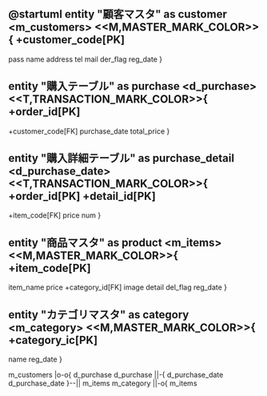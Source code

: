 @startuml
entity "顧客マスタ" as customer <m_customers>
<<M,MASTER_MARK_COLOR>>{
 +customer_code[PK]
 --
 pass
 name
 address
 tel
 mail
 der_flag
 reg_date
}

entity "購入テーブル" as purchase <d_purchase>
<<T,TRANSACTION_MARK_COLOR>>{
+order_id[PK]
--
+customer_code[FK]
purchase_date
total_price
}

entity "購入詳細テーブル" as purchase_detail <d_purchase_date>
<<T,TRANSACTION_MARK_COLOR>>{
+order_id[PK]
+detail_id[PK]
--
+item_code[FK]
price
num
}

entity "商品マスタ" as product <m_items>
<<M,MASTER_MARK_COLOR>>{
+item_code[PK]
--
item_name
price
+category_id[FK]
image
detail
del_flag
reg_date
}

entity "カテゴリマスタ" as category <m_category>
<<M,MASTER_MARK_COLOR>>{
+category_ic[PK]
--
name
reg_date
}

m_customers |o-o{ d_purchase 
d_purchase ||-{ d_purchase_date 
d_purchase_date }--|| m_items 
m_category ||-o{ m_items 
